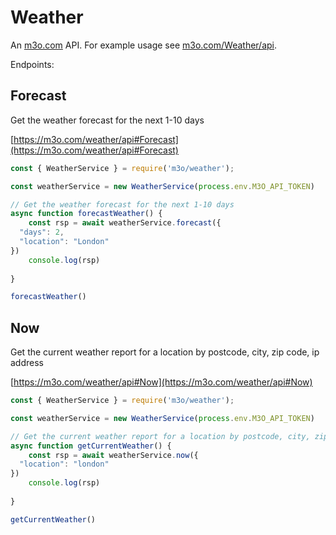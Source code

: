 # Weather

An [m3o.com](https://m3o.com) API. For example usage see [m3o.com/Weather/api](https://m3o.com/Weather/api).

Endpoints:

## Forecast

Get the weather forecast for the next 1-10 days


[https://m3o.com/weather/api#Forecast](https://m3o.com/weather/api#Forecast)

```js
const { WeatherService } = require('m3o/weather');

const weatherService = new WeatherService(process.env.M3O_API_TOKEN)

// Get the weather forecast for the next 1-10 days
async function forecastWeather() {
	const rsp = await weatherService.forecast({
  "days": 2,
  "location": "London"
})
	console.log(rsp)
	
}

forecastWeather()
```
## Now

Get the current weather report for a location by postcode, city, zip code, ip address


[https://m3o.com/weather/api#Now](https://m3o.com/weather/api#Now)

```js
const { WeatherService } = require('m3o/weather');

const weatherService = new WeatherService(process.env.M3O_API_TOKEN)

// Get the current weather report for a location by postcode, city, zip code, ip address
async function getCurrentWeather() {
	const rsp = await weatherService.now({
  "location": "london"
})
	console.log(rsp)
	
}

getCurrentWeather()
```
